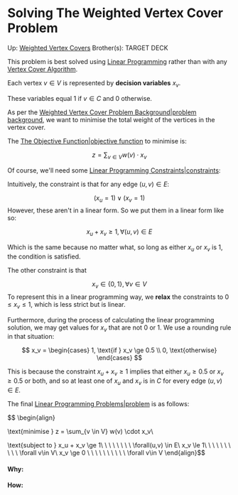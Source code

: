 # Solving The Weighted Vertex Cover Problem

Up: [Weighted Vertex Covers](weighted_vertex_covers)
Brother(s):
TARGET DECK

This problem is best solved using [Linear Programming](linear_programming) rather than with any [Vertex Cover Algorithm](vertex_cover_algorithm).

Each vertex $v \in V$ is represented by **decision variables** $x_v$.

These variables equal 1 if $v \in C$ and 0 otherwise.

As per the [Weighted Vertex Cover Problem Background|problem background](weighted_vertex_cover_problem_background|problem_background), we want to minimise the total weight of the vertices in the vertex cover.

The [The Objective Function|objective function](the_objective_function|objective_function) to minimise is:

$$ z = \sum_{v \in V} w(v) \cdot x_v $$

Of course, we'll need some [Linear Programming Constraints|constraints](linear_programming_constraints|constraints):

Intuitively, the constraint is that for any edge $(u,v) \in E$:

$$ (x_u = 1) \lor (x_v = 1) $$
However, these aren't in a linear form. So we put them in a linear form like so:

$$  x_u + x_v \ge 1, \forall(u,v) \in E $$

Which is the same because no matter what, so long as either $x_u$ or $x_v$ is 1, the condition is satisfied.

The other constraint is that 

$$x_v \in \{0,1\}, \forall v \in V$$
To represent this in a linear programming way, we **relax** the constraints to $0 \le x_v \le 1$, which is less strict but is linear.

Furthermore, during the process of calculating the linear programming solution, we may get values for $x_v$ that are not 0 or 1. We use a rounding rule in that situation:

$$ x_v = \begin{cases} 1, \text{if } x_v \ge 0.5 
\\ 0, \text{otherwise}
\end{cases} $$

This is because the constraint $x_u + x_v \ge 1$ implies that either $x_u \ge 0.5$ or $x_v \ge 0.5$ or both, and so at least one of $x_u$ and $x_v$ is in $C$ for every edge $(u, v) \in E$.

The final [Linear Programming Problems|problem](linear_programming_problems|problem) is as follows:

$$ \begin{align} 

\text{minimise } z = \sum_{v \in V} w(v) \cdot x_v\\

\text{subject to  } x_u + x_v \ge 1\ \ \ \ \ \ \ \ \forall(u,v) \in E\\
x_v \le 1\ \ \ \ \ \ \ \ \ \ \forall v\in V\\
x_v \ge 0 \ \ \ \ \ \ \ \ \ \ \forall v\in V
\end{align}$$
























#### Why:
#### How:









